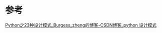 # 参考

[Python之23种设计模式_Burgess_zheng的博客-CSDN博客_python 设计模式](https://blog.csdn.net/Burgess_zheng/article/details/86762248)